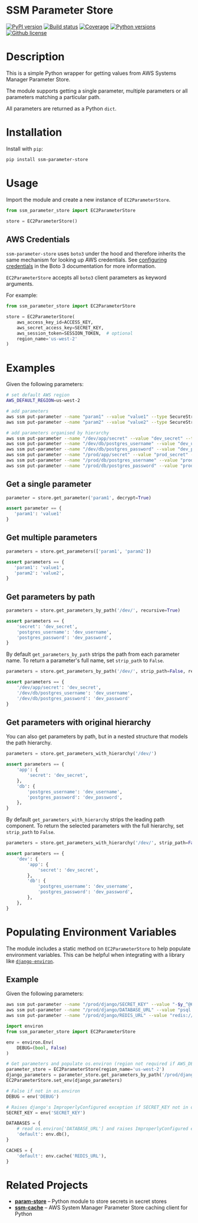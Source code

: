 SSM Parameter Store
=============================================================

[![PyPI version](https://img.shields.io/pypi/v/ssm-parameter-store.svg)](https://pypi.python.org/pypi/ssm-parameter-store)
[![Build status](https://img.shields.io/travis/christippett/ssm-parameter-store.svg)](https://travis-ci.org/christippett/ssm-parameter-store)
[![Coverage](https://img.shields.io/coveralls/github/christippett/ssm-parameter-store.svg)](https://coveralls.io/github/christippett/ssm-parameter-store?branch=master)
[![Python versions](https://img.shields.io/pypi/pyversions/ssm-parameter-store.svg)](https://pypi.python.org/pypi/ssm-parameter-store)
[![Github license](https://img.shields.io/github/license/christippett/ssm-parameter-store.svg)](https://github.com/christippett/ssm-parameter-store)

Description
===========

This is a simple Python wrapper for getting values from AWS Systems Manager
Parameter Store.

The module supports getting a single parameter, multiple parameters or all parameters matching a particular path.

All parameters are returned as a Python `dict`.

Installation
============

Install with `pip`:

``` bash
pip install ssm-parameter-store
```

Usage
=====

Import the module and create a new instance of `EC2ParameterStore`.

```python
from ssm_parameter_store import EC2ParameterStore

store = EC2ParameterStore()
```

AWS Credentials
---------------

`ssm-parameter-store` uses `boto3` under the hood and therefore inherits
the same mechanism for looking up AWS credentials. See [configuring
credentials](https://boto3.readthedocs.io/en/latest/guide/configuration.html#configuring-credentials)
in the Boto 3 documentation for more information.

`EC2ParameterStore` accepts all `boto3` client parameters as keyword arguments.

For example:

``` python
from ssm_parameter_store import EC2ParameterStore

store = EC2ParameterStore(
    aws_access_key_id=ACCESS_KEY,
    aws_secret_access_key=SECRET_KEY,
    aws_session_token=SESSION_TOKEN,  # optional
    region_name='us-west-2'
)
```

Examples
========

Given the following parameters:

``` bash
# set default AWS region
AWS_DEFAULT_REGION=us-west-2

# add parameters
aws ssm put-parameter --name "param1" --value "value1" --type SecureString
aws ssm put-parameter --name "param2" --value "value2" --type SecureString

# add parameters organised by hierarchy
aws ssm put-parameter --name "/dev/app/secret" --value "dev_secret" --type SecureString
aws ssm put-parameter --name "/dev/db/postgres_username" --value "dev_username" --type SecureString
aws ssm put-parameter --name "/dev/db/postgres_password" --value "dev_password" --type SecureString
aws ssm put-parameter --name "/prod/app/secret" --value "prod_secret" --type SecureString
aws ssm put-parameter --name "/prod/db/postgres_username" --value "prod_username" --type SecureString
aws ssm put-parameter --name "/prod/db/postgres_password" --value "prod_password" --type SecureString
```


Get a single parameter
----------------------

``` python
parameter = store.get_parameter('param1', decrypt=True)

assert parameter == {
   'param1': 'value1'
}
```

Get multiple parameters
-----------------------

``` python
parameters = store.get_parameters(['param1', 'param2'])

assert parameters == {
   'param1': 'value1',
   'param2': 'value2',
}
```

Get parameters by path
----------------------

``` python
parameters = store.get_parameters_by_path('/dev/', recursive=True)

assert parameters == {
    'secret': 'dev_secret',
    'postgres_username': 'dev_username',
    'postgres_password': 'dev_password',
}
```

By default `get_parameters_by_path` strips the path from each parameter name. To return a parameter's full name, set `strip_path` to `False`.

``` python
parameters = store.get_parameters_by_path('/dev/', strip_path=False, recursive=True)

assert parameters == {
    '/dev/app/secret': 'dev_secret',
    '/dev/db/postgres_username': 'dev_username',
    '/dev/db/postgres_password': 'dev_password'
}
```

Get parameters with original hierarchy
--------------------------------------
You can also get parameters by path, but in a nested structure that models the path hierarchy.

``` python
parameters = store.get_parameters_with_hierarchy('/dev/')

assert parameters == {
    'app': {
        'secret': 'dev_secret',
    },
    'db': {
        'postgres_username': 'dev_username',
        'postgres_password': 'dev_password',
    },
}
```

By default `get_parameters_with_hierarchy` strips the leading path component. To return the selected parameters
with the full hierarchy, set `strip_path` to `False`.

``` python
parameters = store.get_parameters_with_hierarchy('/dev/', strip_path=False)

assert parameters == {
    'dev': {
        'app': {
            'secret': 'dev_secret',
        },
        'db': {
            'postgres_username': 'dev_username',
            'postgres_password': 'dev_password',
        },
    },
}
```


Populating Environment Variables
================================

The module includes a static method on `EC2ParameterStore` to help populate environment variables. This can be helpful when integrating with a library like [`django-environ`](https://github.com/joke2k/django-environ).

Example
-------
Given the following parameters:

```bash
aws ssm put-parameter --name "/prod/django/SECRET_KEY" --value "-$y_^@69bm69+z!fawbdf=h_10+zjzfwr8_c=$$&j@-%p$%ct^" --type SecureString
aws ssm put-parameter --name "/prod/django/DATABASE_URL" --value "psql://user:pass@db-prod.xyz123.us-west-2.rds.amazonaws.com:5432/db" --type SecureString
aws ssm put-parameter --name "/prod/django/REDIS_URL" --value "redis://redis-prod.edc1ba.0001.usw2.cache.amazonaws.com:6379" --type SecureString
```

```python
import environ
from ssm_parameter_store import EC2ParameterStore

env = environ.Env(
    DEBUG=(bool, False)
)

# Get parameters and populate os.environ (region not required if AWS_DEFAULT_REGION environment variable set)
parameter_store = EC2ParameterStore(region_name='us-west-2')
django_parameters = parameter_store.get_parameters_by_path('/prod/django/', strip_path=True)
EC2ParameterStore.set_env(django_parameters)

# False if not in os.environ
DEBUG = env('DEBUG')

# Raises django's ImproperlyConfigured exception if SECRET_KEY not in os.environ
SECRET_KEY = env('SECRET_KEY')

DATABASES = {
    # read os.environ['DATABASE_URL'] and raises ImproperlyConfigured exception if not found
    'default': env.db(),
}

CACHES = {
    'default': env.cache('REDIS_URL'),
}
```

Related Projects
================

- **[param-store](https://github.com/LabD/python-param-store)** – 
Python module to store secrets in secret stores
- **[ssm-cache](https://github.com/alexcasalboni/ssm-cache-python)** –
AWS System Manager Parameter Store caching client for Python

